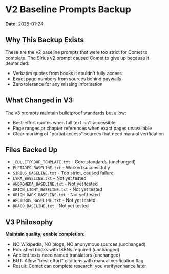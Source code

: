 # V2 Baseline Prompts Backup

**Date:** 2025-01-24

## Why This Backup Exists

These are the v2 baseline prompts that were too strict for Comet to complete. The Sirius v2 prompt caused Comet to give up because it demanded:
- Verbatim quotes from books it couldn't fully access
- Exact page numbers from sources behind paywalls
- Zero tolerance for any missing information

## What Changed in V3

The v3 prompts maintain bulletproof standards but allow:
- Best-effort quotes when full text isn't accessible
- Page ranges or chapter references when exact pages unavailable
- Clear marking of "partial access" sources that need manual verification

## Files Backed Up

- `_BULLETPROOF_TEMPLATE.txt` - Core standards (unchanged)
- `PLEIADES_BASELINE.txt` - Worked successfully
- `SIRIUS_BASELINE.txt` - Too strict, caused failure
- `LYRA_BASELINE.txt` - Not yet tested
- `ANDROMEDA_BASELINE.txt` - Not yet tested
- `ORION_LIGHT_BASELINE.txt` - Not yet tested
- `ORION_DARK_BASELINE.txt` - Not yet tested
- `ARCTURUS_BASELINE.txt` - Not yet tested
- `DRACO_BASELINE.txt` - Not yet tested

## V3 Philosophy

**Maintain quality, enable completion:**
- NO Wikipedia, NO blogs, NO anonymous sources (unchanged)
- Published books with ISBNs required (unchanged)
- Ancient texts need named translators (unchanged)
- BUT: Allow "best effort" citations with manual verification flag
- Result: Comet can complete research, you verify/enhance later
